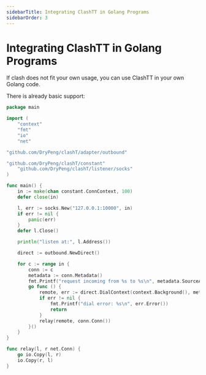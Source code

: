 ```yaml
---
sidebarTitle: Integrating ClashTT in Golang Programs
sidebarOrder: 3
---
```


# Integrating ClashTT in Golang Programs

If clash does not fit your own usage, you can use ClashTT in your own Golang code.

There is already basic support:

```go
package main

import (
	"context"
	"fmt"
	"io"
	"net"

"github.com/DryPeng/clashT/adapter/outbound"

"github.com/DryPeng/clashT/constant"
	"github.com/DryPeng/clashT/listener/socks"
)

func main() {
	in := make(chan constant.ConnContext, 100)
	defer close(in)

	l, err := socks.New("127.0.0.1:10000", in)
	if err != nil {
		panic(err)
	}
	defer l.Close()

	println("listen at:", l.Address())

	direct := outbound.NewDirect()

	for c := range in {
		conn := c
		metadata := conn.Metadata()
		fmt.Printf("request incoming from %s to %s\n", metadata.SourceAddress(), metadata.RemoteAddress())
		go func () {
			remote, err := direct.DialContext(context.Background(), metadata)
			if err != nil {
				fmt.Printf("dial error: %s\n", err.Error())
				return
			}
			relay(remote, conn.Conn())
		}()
	}
}

func relay(l, r net.Conn) {
	go io.Copy(l, r)
	io.Copy(r, l)
}
```
